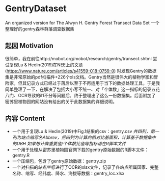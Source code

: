 # GentryDataset
An organized version for The Alwyn H. Gentry Forest Transect Data Set
一个整理好的gentry森林群落调查数据集

## 起因 Motivation
很简单，我在前往http://mobot.org/mobot/research/gentry/transect.shtml 尝试复现Lu & Hedin(2019)在NEE上的文章 (https://www.nature.com/articles/s41559-018-0759-0) 时发现Gentry的数据集是非常原始的pdf扫描件+226个xls文档。Gentry当然是很伟大的植物学家和冒险家，但其记录方式已经过于落后以至于不再适用于当下的数据处理工具。于是我简单整理了一下，在解决了包括大小写不统一、对「个体数」这一指标的记录五花八门、OCR导致的il1不分等问题后，终于整理出了这么一份数据集。后面附加了密苏里植物园的网站没有给出的关于此数据集的详细说明。

## 内容 Content
- 一个用于复现Lu & Hedin(2019)中Fig.1结果的csv：gentry.csv
*共四列，第一列为站点缩写名Abbrev，后四列为计算的相对比基面积，计算基于数据集中的DBH*
*如果想计算重要值/个体数比值等指标请在R脚本文件*
- 一个用于处理从密苏里植物园官网下载的gentry原始数据的R脚本文件：gentry.R
- 一个压缩包，包含了gentry原始数据：gentry.zip
- 一个对扫描的站点坐标进行了OCR的xlsx文件，记录了各站点所属国家、完整名称、缩写、经纬度、降水、海拔等数据：gentry_loc.xlsx
